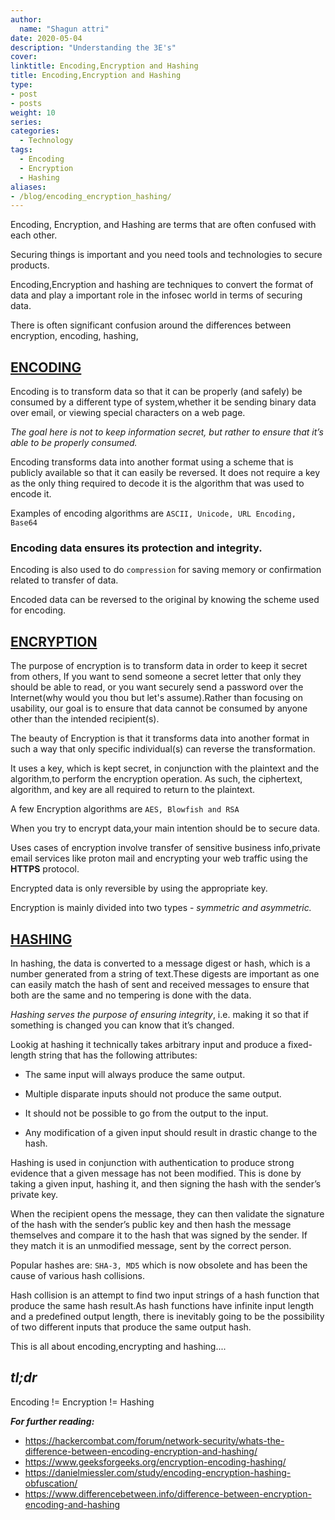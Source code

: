 ```yaml
---
author:
  name: "Shagun attri"
date: 2020-05-04 
description: "Understanding the 3E's"
cover: 
linktitle: Encoding,Encryption and Hashing
title: Encoding,Encryption and Hashing
type:
- post
- posts
weight: 10
series:
categories:
  - Technology
tags:
  - Encoding
  - Encryption
  - Hashing
aliases:
- /blog/encoding_encryption_hashing/
---
```



Encoding, Encryption, and Hashing are terms that are often confused with each other.

Securing things is important and you need tools and technologies to secure products.

Encoding,Encryption and hashing are techniques to convert the format of data and play a important role in the infosec world in terms of securing data.

There is often significant confusion around the differences between encryption, encoding, hashing,

## [ENCODING](https://en.wikipedia.org/wiki/Character_encoding)

Encoding is to transform data so that it can be properly (and safely) be consumed by a different type of system,whether it be sending binary data over email, or viewing special characters on a web page. 

*The goal here is not to keep information secret, but rather to ensure that it’s able to be properly consumed.*


Encoding transforms data into another format using a scheme that is publicly available so that it can easily be reversed. It does not require a key as the only thing required to decode it is the algorithm that was used to encode it.

Examples of encoding algorithms are ```ASCII, Unicode, URL Encoding, Base64```

### Encoding data ensures its protection and integrity.

Encoding is also used to do ```compression``` for saving memory or confirmation related to transfer of data.

Encoded data can be reversed to the original by knowing the scheme used for encoding.

## [ENCRYPTION](https://en.wikipedia.org/wiki/Encryption)

The purpose of encryption is to transform data in order to keep it secret from others,
If you want to send someone a secret letter that only they should be able to read, 
or you want securely send a password over the Internet(why would you thou but let's assume).Rather than focusing on usability, our goal is to ensure that data cannot be consumed by anyone other than the intended recipient(s).


The beauty of Encryption is that it transforms data into another format in such a way that only specific individual(s) can reverse the transformation. 

It uses a key, which is kept secret, in conjunction with the plaintext and the algorithm,to perform the encryption operation. As such, the ciphertext, algorithm, and key are all required to return to the plaintext.


A few Encryption algorithms are ```AES, Blowfish and RSA```

When you try to encrypt data,your main intention should be to secure data.

Uses cases of encryption involve transfer of sensitive business info,private email services like proton mail and encrypting your web traffic using the **HTTPS** protocol.

Encrypted data is only reversible by using the appropriate key.

Encryption is mainly divided into two types - *symmetric and asymmetric.*


 ## [HASHING](https://en.wikipedia.org/wiki/Hash)

In hashing, the data is converted to a message digest or hash, which is a number generated from a string of text.These digests are important as one can easily match the hash of sent and received messages to ensure that both are the same and no tempering is done with the data.

*Hashing serves the purpose of ensuring integrity*, i.e. making it so that if something is changed you can know that it’s changed.

Lookig at hashing it technically takes arbitrary input and produce a fixed-length string that has the following attributes:

- The same input will always produce the same output.

- Multiple disparate inputs should not produce the same output.

- It should not be possible to go from the output to the input.

- Any modification of a given input should result in drastic change to the hash.


Hashing is used in conjunction with authentication to produce strong evidence that a given message has not been modified. This is done by taking a given input, hashing it, and then signing the hash with the sender’s private key.


When the recipient opens the message, they can then validate the signature of the hash with the sender’s public key and then hash the message themselves and compare it to the hash that was signed by the sender. 
If they match it is an unmodified message, sent by the correct person.


Popular hashes are: ```SHA-3, MD5``` which is now obsolete and has been the cause of various hash collisions.

Hash collision is an attempt to find two input strings of a hash function that produce the same hash result.As hash functions have infinite input length and a predefined output length, there is inevitably going to be the possibility of two different inputs that produce the same output hash.


This is all about encoding,encrypting and hashing....

 ## ***tl;dr***


Encoding != Encryption != Hashing

***For further reading:***

- https://hackercombat.com/forum/network-security/whats-the-difference-between-encoding-encryption-and-hashing/
- https://www.geeksforgeeks.org/encryption-encoding-hashing/
- https://danielmiessler.com/study/encoding-encryption-hashing-obfuscation/
- https://www.differencebetween.info/difference-between-encryption-encoding-and-hashing